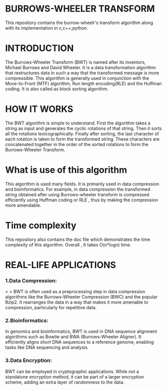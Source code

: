 # BURROWS-WHEELER TRANSFORM
This repository contains the burrow-wheelr's transform algorithm along with its implementation in c,c++,python.

# INTRODUCTION
The Burrows-Wheeler Transform (BWT) is named after its inventors, Michael Burrows and David Wheeler. It is a data transformation algorithm that restructures data in such a way that the transformed message is more compressible. This algorithm is generally used in conjunction with the Move-to-Front (MTF) algorithm, Run length encoding(RLE) and the Huffman coding. It is also called as block sorting algorithm.

# HOW IT WORKS
The BWT algorithm is simple to understand. First the algorithm takes a string as input and generates the cyclic rotations of that string. Then it sorts all the rotations lexicographically. Finally after sorting, the last character of each rotation is taken to form the transformed string. These characters are concatenated together in the order of the sorted rotations to form the Burrows-Wheeler Transform.

# What is use of this algorithm
This algorithm is used many fields. It is primarily used in data compression and bioinformatics. For example, in data compression the transformed string obtained after using Burrows-wheeler transform is compressed efficiently using Huffman coding or RLE , thus by making the compression more amendable. 

# Time complexity
This repository also contains the doc file which demonstrates the time complexity of this algorithm.
Overall , It takes O(n*logn) time.

# REAL-LIFE APPLICATIONS
<h3>1.Data Compression:</h3>
<&nbsp;> BWT is often used as a preprocessing step in data compression algorithms like the Burrows-Wheeler Compression (BWC) and the popular Bzip2. It rearranges the data in a way that makes it more amenable to compression, particularly for repetitive data.

<h3>2.Bioinformatics:</h3> 
    In genomics and bioinformatics, BWT is used in DNA sequence alignment algorithms such as Bowtie and BWA (Burrows-Wheeler Aligner). It efficiently aligns short DNA sequences to a reference genome, enabling tasks like DNA sequencing and analysis.

<h3>3.Data Encryption:</h3> 
    BWT can be employed in cryptographic applications. While not a standalone encryption method, it can be part of a larger encryption scheme, adding an extra layer of randomness to the data.
